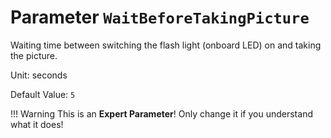 # Parameter `WaitBeforeTakingPicture`

Waiting time between switching the flash light (onboard LED) on and taking the picture.

Unit: seconds

Default Value: `5`

!!! Warning
    This is an **Expert Parameter**! Only change it if you understand what it does!
